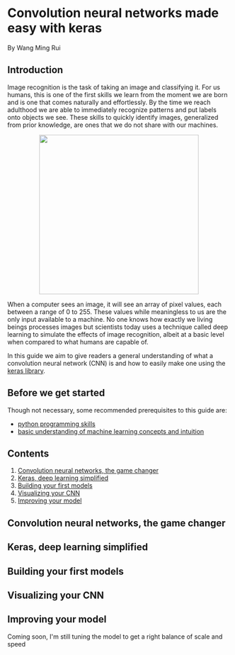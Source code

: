 # Convolution neural networks made easy with keras
By Wang Ming Rui

## Introduction
Image recognition is the task of taking an image and classifying it. For us humans, this is one of the first skills we learn from the moment we are born and is one that comes naturally and effortlessly. By the time we reach adulthood we are able to immediately recognize patterns and put labels onto objects we see. These skills to quickly identify images, generalized from prior knowledge, are ones that we do not share with our machines.

<p align="center"><img src="https://naushadsblog.files.wordpress.com/2014/01/pixel.gif", width="360"></p>

When a computer sees an image, it will see an array of pixel values, each between a range of 0 to 255. These values while meaningless to us are the only input available to a machine. No one knows how exactly we living beings processes images but scientists today uses a technique called deep learning to simulate the effects of image recognition, albeit at a basic level when compared to what humans are capable of.

In this guide we aim to give readers a general understanding of what a convolution neural network (CNN) is and how to easily make one using the [keras library](#https://keras.io/).

## Before we get started
Though not necessary, some recommended prerequisites to this guide are:
- [python programming skills](#https://learnpythonthehardway.org/)
- [basic understanding of machine learning concepts and intuition](#https://www.coursera.org/learn/machine-learning)

## Contents
1. [Convolution neural networks, the game changer](#convolution-neural-networks-the-game-changer)
2. [Keras, deep learning simplified](#keras-deep-learning-simplified)
3. [Building your first models](#building-your-first-models)
4. [Visualizing your CNN](#visualizing-your-CNN)
5. [Improving your model](#improving-your-model)

## Convolution neural networks, the game changer


## Keras, deep learning simplified

## Building your first models

## Visualizing your CNN

## Improving your model
Coming soon, I'm still tuning the model to get a right balance of scale and speed
